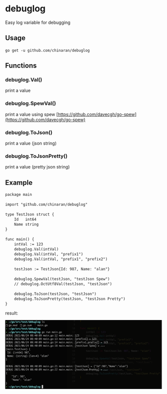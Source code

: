 # debuglog
Easy log variable for debugging

## Usage

`go get -u github.com/chinaran/debuglog`

## Functions

### debuglog.Val()

print a value

### debuglog.SpewVal()

print a value using spew [https://github.com/davecgh/go-spew](https://github.com/davecgh/go-spew)

### debuglog.ToJson()

print a value (json string)

### debuglog.ToJsonPretty()

print a value (pretty json string)

## Example

```golang
package main

import "github.com/chinaran/debuglog"

type TestJson struct {
	Id   int64
	Name string
}

func main() {
	intVal := 123
	debuglog.Val(intVal)
	debuglog.Val(intVal, "prefix1")
	debuglog.Val(intVal, "prefix1", "prefix2")

	testJson := TestJson{Id: 987, Name: "alan"}

	debuglog.SpewVal(testJson, "testJson Spew")
	// debuglog.OctUtf8Val(testJson, "testJson")

	debuglog.ToJson(testJson, "testJson")
	debuglog.ToJsonPretty(testJson, "testJson Pretty")
}
```

result:

![result](https://github.com/chinaran/my-pictures/blob/master/debuglog/result.png)
